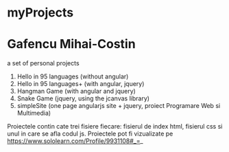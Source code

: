 # myProjects
# Gafencu Mihai-Costin
a set of personal projects

1. Hello in 95 languages (without angular)
2. Hello in 95 languages+ (with angular, jquery)
3. Hangman Game (with angular and jquery)
4. Snake Game (jquery, using the jcanvas library)
5. simpleSite (one page angularjs site + jquery, proiect Programare Web si Multimedia)

Proiectele contin cate trei fisiere fiecare: fisierul de index html, fisierul css si unul in care se afla codul js. 
Proiectele pot fi vizualizate pe https://www.sololearn.com/Profile/9931108#_=_
